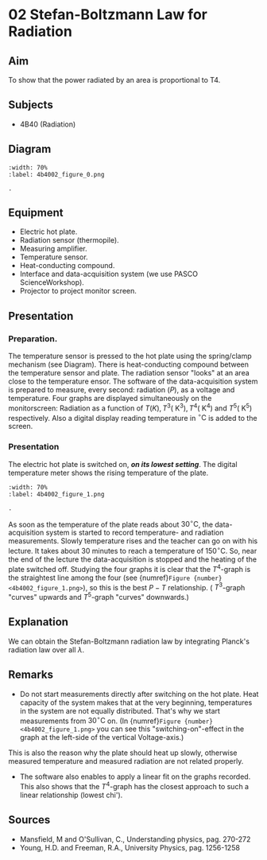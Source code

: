 # 02 Stefan-Boltzmann Law for Radiation 
     
  
## Aim   
 To show that the power radiated by an area is proportional to T4.    
  
## Subjects   
* 4B40 (Radiation)   

## Diagram
    
```{figure} figures/figure_0.png  
:width: 70%  
:label: 4b4002_figure_0.png  

. 
```
     
  
## Equipment   
 *  Electric hot plate. 
 *  Radiation sensor (thermopile). 
 *  Measuring amplifier. 
 *  Temperature sensor. 
 *  Heat-conducting compound. 
 *  Interface and data-acquisition system (we use PASCO ScienceWorkshop). 
 *  Projector to project monitor screen.
     
  
## Presentation   
### Preparation.

The temperature sensor is pressed to the hot plate using the spring/clamp mechanism (see Diagram). There is heat-conducting compound between the temperature sensor and plate. The radiation sensor "looks" at an area close to the temperature ensor. The software of the data-acquisition system is prepared to measure, every second: radiation $(P)$, as a voltage and temperature. Four graphs are displayed simultaneously on the monitorscreen: Radiation as a function of $T(K), T^{3}\left(\mathrm{~K}^{3}\right), T^{4}\left(\mathrm{~K}^{4}\right)$ and $T^{5}\left(\mathrm{~K}^{5}\right)$ respectively. Also a digital display reading temperature in ${ }^{\circ} \mathrm{C}$ is added to the screen.

### Presentation

The electric hot plate is switched on, ***on its lowest setting***. The digital temperature meter shows the rising temperature of the plate.

```{figure} figures/figure_1.png  
:width: 70%  
:label: 4b4002_figure_1.png  

. 
```
As soon as the temperature of the plate reads about $30^{\circ} \mathrm{C}$, the data-acquisition system is started to record temperature- and radiation measurements. Slowly temperature rises and the teacher can go on with his lecture. It takes about 30 minutes to reach a temperature of $150^{\circ} \mathrm{C}$. So, near the end of the lecture the data-acquisition is stopped and the heating of the plate switched off. Studying the four graphs it is clear that the $T^{4}$-graph is the straightest line among the four (see {numref}`Figure {number} <4b4002_figure_1.png>`), so this is the best $P-T$ relationship. ( $T^{3}$-graph "curves" upwards and $T^{5}$-graph "curves" downwards.)
  
## Explanation   
We can obtain the Stefan-Boltzmann radiation law by integrating Planck's radiation law over all $\lambda$.   
  
## Remarks
- Do not start measurements directly after switching on the hot plate. Heat capacity of the system makes that at the very beginning, temperatures in the system are not equally distributed. That's why we start measurements from $30^{\circ} \mathrm{C}$ on. (In {numref}`Figure {number} <4b4002_figure_1.png>` you can see this "switching-on"-effect in the graph at the left-side of the vertical Voltage-axis.)

This is also the reason why the plate should heat up slowly, otherwise measured temperature and measured radiation are not related properly.

- The software also enables to apply a linear fit on the graphs recorded. This also shows that the $T^{4}$-graph has the closest approach to such a linear relationship (lowest chi').
   
  
## Sources
 *  Mansfield, M and O'Sullivan, C., Understanding physics, pag. 270-272 
 *  Young, H.D. and Freeman, R.A., University Physics, pag. 1256-1258
  